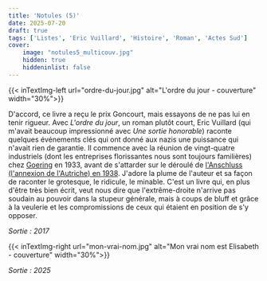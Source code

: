 ```yaml
---
title: 'Notules (5)'
date: 2025-07-20
draft: true
tags: ['Listes', 'Eric Vuillard', 'Histoire', 'Roman', 'Actes Sud']
cover: 
    image: "notules5_multicouv.jpg"
    hidden: true
    hiddeninlist: false
---
```


{{< inTextImg-left url="ordre-du-jour.jpg" alt="L'ordre du jour - couverture" width="30%">}}

D'accord, ce livre a reçu le prix Goncourt, mais essayons de ne pas lui en tenir rigueur. Avec *L'ordre du jour*, un roman plutôt court, Eric Vuillard (qui m'avait beaucoup impressionné avec *Une sortie honorable*) raconte quelques événements clés qui ont donné aux nazis une puissance qui n'avait rien de garantie. Il commence avec la réunion de vingt-quatre industriels (dont les entreprises  florissantes nous sont toujours familières) chez [Goering](https://fr.wikipedia.org/wiki/Hermann_G%C3%B6ring) en 1933, avant de s'attarder sur le déroulé de [l'Anschluss (l'annexion de l'Autriche) en 1938](https://fr.wikipedia.org/wiki/Anschluss). J'adore la plume de l'auteur et sa façon de raconter le grotesque, le ridicule, le minable. C'est un livre qui, en plus d'être très bien écrit, veut nous dire que l'extrême-droite n'arrive pas soudain au pouvoir dans la stupeur générale, mais à coups de bluff et grâce à la veulerie et les compromissions de ceux qui étaient en position de s'y opposer. 

*Sortie : 2017*

{{< inTextImg-right url="mon-vrai-nom.jpg" alt="Mon vrai nom est Elisabeth - couverture" width="30%">}}



*Sortie : 2025*